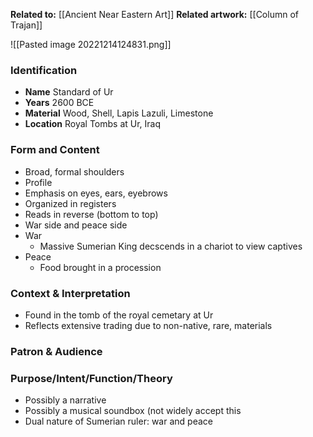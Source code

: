 **Related to:** [[Ancient Near Eastern Art]] 
**Related artwork:** [[Column of Trajan]]

![[Pasted image 20221214124831.png]]

### Identification
- **Name** Standard of Ur 
- **Years** 2600 BCE
- **Material** Wood, Shell, Lapis Lazuli, Limestone
- **Location** Royal Tombs at Ur, Iraq

### Form and Content
- Broad, formal shoulders
- Profile
- Emphasis on eyes, ears, eyebrows
- Organized in registers
- Reads in reverse (bottom to top)
- War side and peace side
- War
	- Massive Sumerian King decscends in a chariot to view captives
- Peace
	- Food brought in a procession

### Context & Interpretation
- Found in the tomb of the royal cemetary at Ur
- Reflects extensive trading due to non-native, rare, materials

### Patron & Audience


### Purpose/Intent/Function/Theory
- Possibly a narrative
- Possibly a musical soundbox (not widely accept this
- Dual nature of Sumerian ruler: war and peace